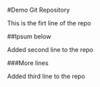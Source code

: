 #Demo Git Repository

This is the firt line of the repo

##Ipsum below

Added second line to the repo

###More lines

Added third line to the repo